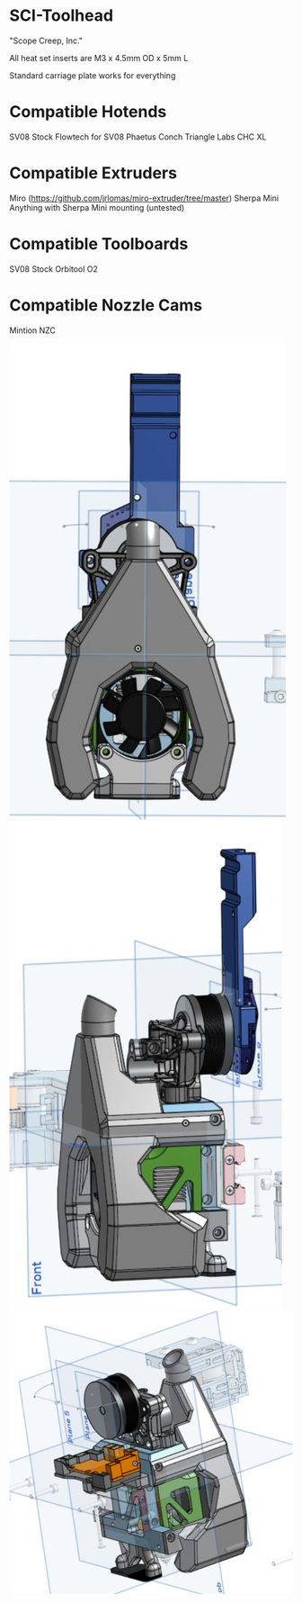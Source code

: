 # SCI-Toolhead

"Scope Creep, Inc."

All heat set inserts are M3 x 4.5mm OD x 5mm L

Standard carriage plate works for everything

# Compatible Hotends
SV08 Stock
Flowtech for SV08
Phaetus Conch
Triangle Labs CHC XL

# Compatible Extruders
Miro (https://github.com/jrlomas/miro-extruder/tree/master)
Sherpa Mini
Anything with Sherpa Mini mounting (untested)

# Compatible Toolboards
SV08 Stock
Orbitool O2

# Compatible Nozzle Cams
Mintion NZC

![front view](https://github.com/shoeys-for-newey/SCI-Toolhead/blob/main/images/o2_shroud_front.JPG)
![side view](https://github.com/shoeys-for-newey/SCI-Toolhead/blob/main/images/O2_shroud_side.JPG)
![stock board](https://github.com/shoeys-for-newey/SCI-Toolhead/blob/main/images/board_stock.JPG)
